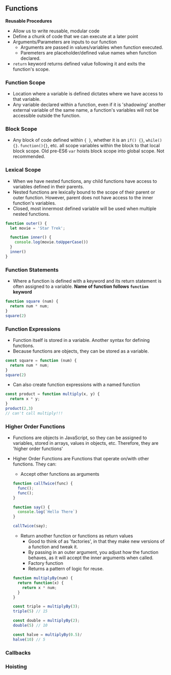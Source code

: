 ## Functions
**Reusable Procedures**
* Allow us to write reusable, modular code
* Define a chunk of code that we can execute at a later point
* Arguments/Parameters are inputs to our function
    * Arguments are passed in values/variables when function executed.
    * Paremeters are placeholder/defined value names when function declared.
* `return` keyword returns defined value following it and exits the function's scope.

### Function Scope
* Location where a variable is defined dictates where we have access to that variable.
* Any variable declared within a function, even if it is 'shadowing' another external variable of the same name, a function's variables will not be accessible outside the function.

### Block Scope
* Any block of code defined within `{ }`, whether it is an `if() {}`, `while(){}`. `function(){}`, etc. all scope variables within the block to that local block scope. Old pre-ES6 `var` hoists block scope into global scope. Not recommended.

### Lexical Scope
* When we have nested functions, any child functions have access to variables defined in their parents.
* Nested functions are lexically bound to the scope of their parent or outer function. However, parent does not have access to the inner function's variables. 
* Closed, most innermost defined variable will be used when multiple nested functions. 
```javascript
function outer() {
  let movie = 'Star Trek';

  function inner() {
    console.log(movie.toUpperCase())
  }
  inner()
}
```
### Function Statements
* Where a function is defined with a keyword and its return statement is often assigned to a variable. **Name of function follows `function` keyword**
```javascript
function square (num) {
  return num * num;
}
square(2)
```

### Function Expressions
* Function itself is stored in a variable. Another syntax for defining functions.
* Because functions are objects, they can be stored as a variable.
```javascript
const square = function (num) {
  return num * num;
}
square(2)
```
* Can also create function expressions with a named function
```javascript
const product = function multiply(x, y) {
  return x * y;
}
product(2,3)
// can't call multiply!!!
```

### Higher Order Functions
* Functions are objects in JavaScript, so they can be assigned to variables, stored in arrays, values in objects, etc. Therefore, they are 'higher order functions'
* Higher Order Functions are Functions that operate on/with other functions. They can:
    * Accept other functions as arguments
    ```javascript
    function callTwice(func) {
      func();
      func();
    }

    function say() {
      console.log(`Hello There`)
    }

    callTwice(say);
    ```

    * Return another function or functions as return values
        * Good to think of as 'factories', in that they make new versions of a function and tweak it.
        * By passing in an outer argument, you adjust how the function behaves, as it will accept the inner arguments when called.
        * Factory function
        * Returns a pattern of logic for reuse.
    ```javascript
    function multiplyBy(num) {
      return function(x) {
        return x * num;
      }
    }
    
    const triple = multiplyBy(3);
    triple(5) // 15

    const double = multiplyBy(2);
    double(5) // 10
    
    const halve = multiplyBy(0.5)/
    halve(10) // 5
    ```

### Callbacks

### Hoisting